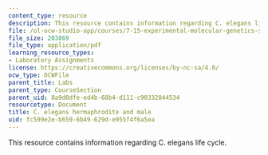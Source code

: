 ```yaml
---
content_type: resource
description: This resource contains information regarding C. elegans life cycle.
file: /ol-ocw-studio-app/courses/7-15-experimental-molecular-genetics-spring-2015/fc599e2eb6596b49629de955f4f6a5ea_MIT7_15S15_anatomy.pdf
file_size: 203869
file_type: application/pdf
learning_resource_types:
- Laboratory Assignments
license: https://creativecommons.org/licenses/by-nc-sa/4.0/
ocw_type: OCWFile
parent_title: Labs
parent_type: CourseSection
parent_uid: 8a9d0dfe-ed4b-68b4-d111-c90332844534
resourcetype: Document
title: C. elegans hermaphrodite and male
uid: fc599e2e-b659-6b49-629d-e955f4f6a5ea
---
```

This resource contains information regarding C. elegans life cycle.